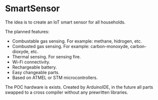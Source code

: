 # SmartSensor

The idea is to create an IoT smart sensor for all households.

The planned features:
* Combustable gas sensing. For example: methane, hidrogen, etc.
* Combusted gas sensing. For example: carbon-monoxyde, carbon-dioxyde, etc.
* Thermal sensing. For sensing fire.
* Wi-Fi connectivity.
* Rechargeable battery.
* Easy changeable parts.
* Based on ATMEL or STM microcontrollers.

The POC hardware is exists. Created by ArduinoIDE, in the future all parts swapped to a cross compiler without any prewritten libraries.
